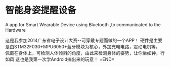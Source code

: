 智能身姿提醒设备
================

A app for Smart Wearable Device using Bluetooth ,to communicated to the Hardware

这是我参加2014广东省电子设计大赛--可穿戴专题而做的一个APP！
硬件是主要是由STM32F030+MPU6050+蓝牙模块为核心，外加充电电路，震动电机等。
佩戴在身体上，可检测人体倾斜的角度，由此来检测身体的姿势，让你坐如钟，行如风
这也是我第一次学Android搞出来的玩意！
=END=
